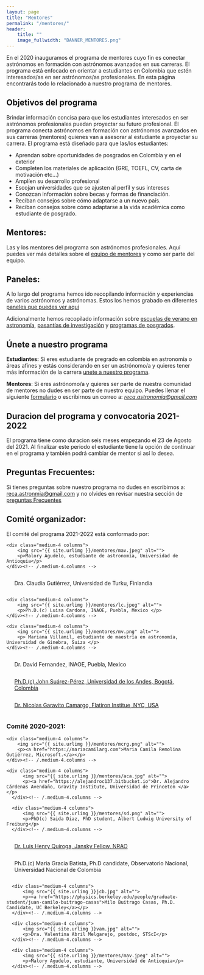 ```yaml
---
layout: page
title: "Mentores"
permalink: "/mentores/"
header:
    title: ""
    image_fullwidth: "BANNER_MENTORES.png"
---
```


En el 2020 inauguramos el programa de mentores cuyo fin es conectar
astrónomos en formación con astrónomos avanzados en sus carreras. El programa
está enfocado en orientar a estudiantes en Colombia que estén interesados/as en
ser astrónomos/as profesionales. En esta página encontrarás todo lo relacionado
 a nuestro programa de mentores.

## Objetivos del programa

Brindar información concisa para que los estudiantes interesados en ser astrónomos
profesionales puedan proyectar su futuro profesional. El programa conecta astrónomos
en formación con astrónomos avanzados en sus carreras (mentores) quienes van a asesorar al estudiante a proyectar su carrera. El programa está diseñado para que las/los estudiantes:

 - Aprendan sobre oportunidades de posgrados en Colombia y en el exterior
 - Completen los materiales de aplicación (GRE, TOEFL, CV, carta de motivación etc…)
 - Amplíen su desarrollo profesional
 - Escojan universidades que se ajusten al perfil y sus intereses
 - Conozcan información sobre becas y formas de financiación.
 - Reciban consejos sobre cómo adaptarse a un nuevo país.
 - Reciban consejos sobre cómo adaptarse a la vida académica como estudiante de posgrado.

## Mentores:

Las y los mentores del programa son astrónomos profesionales. Aquí puedes ver más detalles sobre el [equipo de mentores](https://recastronomia.github.io/mentores/mentor/) y como
ser parte del equipo.

## Paneles:
A lo largo del programa hemos ido recopilando información y experiencias de varios astrónomos y astrónomas. Estos los hemos grabado en diferentes [paneles que puedes ver aqui](https://recastronomia.github.io/mentores/paneles/)

Adicionalmente hemos recopilado información sobre [escuelas de verano en astronomía](https://docs.google.com/spreadsheets/d/16fJdBhZo8Oee1-DCmIYh2mjsjARFQWoKVc3Q7eAVabo/edit?usp=sharing), [pasantías de investigación](https://docs.google.com/spreadsheets/d/1H4xVVfJRN2qfu21HDYWDCkN8AP5hD8Ys2PlHoF-LS5Q/edit?usp=sharing) y [programas de posgrados](https://docs.google.com/spreadsheets/d/1ET0BCExYFM9NJHi8GBhcX1dhGKqvMD0SChgSyj4IF2Y/edit?usp=sharing).

## Únete a nuestro programa

**Estudiantes:** Si eres estudiante de pregrado en colombia en  astronomía o áreas afines y estás considerando
en ser un astrónomo/a y quieres tener más información de la carrera [unete a nuestro programa](https://recastronomia.github.io/mentores/convocatoria/).


**Mentores**: Si eres astrónomo/a y quieres ser parte de nuestra comunidad de mentores no dudes en ser parte de nuestro equipo. Puedes llenar el siguiente [formulario](https://recastronomia.github.io/mentores/convocatoria/) o escribirnos
un correo a: *reca.astronomia@gmail.com*

## Duracion del programa y convocatoria 2021-2022

El programa tiene como duracion seis meses empezando el 23 de Agosto del 2021. Al finalizar este periodo el estudiante tiene la opción de continuar en el programa y también podrá cambiar de mentor si así lo desea.


## Preguntas Frecuentes:

Si tienes preguntas sobre nuestro programa no dudes en escribirnos a:
reca.astronmia@gmail.com y no olvides en revisar nuestra sección de
[preguntas Frecuentes](https://recastronomia.github.io/mentores/preguntas/)


## Comité organizador:

El comité del programa 2021-2022 está conformado por:

<div class="row t25">

    <div class="medium-4 columns">
        <img src="{{ site.urlimg }}/mentores/mav.jpeg" alt="">
        <p>Malory Agudelo, estudiante de astronomía, Universidad de Antioquia</p>
    </div><!-- /.medium-4.columns -->

  <div class="medium-4 columns">
        <img src="{{ site.urlimg }}/mentores/cg.jpeg" alt="">
        <p>Dra. Claudia Gutiérrez, Universidad de Turku, Finlandia </p>
  </div><!-- /.medium-4.columns -->

    <div class="medium-4 columns">
        <img src="{{ site.urlimg }}/mentores/lc.jpeg" alt="">
        <p>Ph.D.(c) Luisa Cardona, INAOE, Puebla, Mexico </p>
    </div><!-- /.medium-4.columns -->


</div><!-- /.row -->

<div class="row t25">

    <div class="medium-4 columns">
        <img src="{{ site.urlimg }}/mentores/mv.png" alt="">
        <p> Mariana Villamil, estudiante de maestría en astronomía, Universidad de Ginebra, Suiza </p>
    </div><!-- /.medium-4.columns -->


<div class="medium-4 columns">
    <img src="{{ site.urlimg }}/mentores/DFA.jpg" alt="">
    <p>Dr. David Fernandez, INAOE, Puebla, Mexico</p>
</div><!-- /.medium-4.columns -->

<div class="medium-4 columns">
    <img src="{{ site.urlimg }}/mentores/jfsp.png" alt="">
    <p><a href="https://jsuarez314.gitlab.io/"> Ph.D.(c) John Suárez-Pérez, Universidad de los Andes, Bogotá, Colombia</a></p>
</div><!-- /.medium-4.columns -->
</div><!-- /.row -->

<div class="row t25">

<div class="medium-4 columns">
    <img src="{{ site.urlimg }}ngc.jpg" alt="">
    <p><a href="https://jngaravitoc.github.io/Garavito-Camargo/"> Dr. Nicolas Garavito Camargo, Flatiron Institue, NYC, USA</a></p>
</div><!-- /.medium-4.columns -->


</div><!-- /.row -->


### Comité 2020-2021:

<div class="row t30">

    <div class="medium-4 columns">
        <img src="{{ site.urlimg }}/mentores/mcrg.png" alt="">
        <p><a href="https://mariacamilarg.com">Maria Camila Remolina Gutiérrez, Microsoft.</a></p>
    </div><!-- /.medium-4.columns -->

    <div class="medium-4 columns">
          <img src="{{ site.urlimg }}/mentores/aca.jpg" alt="">
          <p><a href="https://alejandroc137.bitbucket.io">Dr. Alejandro Cárdenas Avendaño, Gravity Institute, Universidad de Princeton </a></p>
      </div><!-- /.medium-4.columns -->

      <div class="medium-4 columns">
          <img src="{{ site.urlimg }}/mentores/sd.png" alt="">
          <p>PhD(c) Saida Diaz, PhD student, Albert Ludwig University of Freiburg</p>
      </div><!-- /.medium-4.columns -->
  </div><!-- /.row -->

  <div class="row t30">

  <div class="medium-4 columns">
      <img src="{{ site.urlimg }}lhq.JPG" alt="">
      <p><a href="https://lhquirogan.wixsite.com/lhquirogan"> Dr. Luis Henry Quiroga, Jansky Fellow, NRAO</a></p>
  </div><!-- /.medium-4.columns -->

  <div class="medium-4 columns">
      <img src="{{ site.urlimg }}person.png" alt="">
      <p>Ph.D.(c) Maria Gracia Batista, Ph.D candidate, Observatorio Nacional, Universidad Nacional de Colombia</p>
  </div><!-- /.medium-4.columns -->


      <div class="medium-4 columns">
          <img src="{{ site.urlimg }}jcb.jpg" alt="">
          <p><a href="https://physics.berkeley.edu/people/graduate-student/juan-camilo-buitrago-casas">Milo Buitrago Casas, Ph.D. Candidate, UC Berkeley</a></p>
      </div><!-- /.medium-4.columns -->
  </div><!-- /.row -->

  <div class="row t30">

      <div class="medium-4 columns">
          <img src="{{ site.urlimg }}vam.jpg" alt="">
          <p>Dra. Valentina Abril Melgarejo, postdoc, STScI</p>
      </div><!-- /.medium-4.columns -->

      <div class="medium-4 columns">
          <img src="{{ site.urlimg }}/mentores/mav.jpeg" alt="">
          <p>Malory Agudelo, estudiante, Universidad de Antioquia</p>
      </div><!-- /.medium-4.columns -->
  </div><!-- /.row -->
